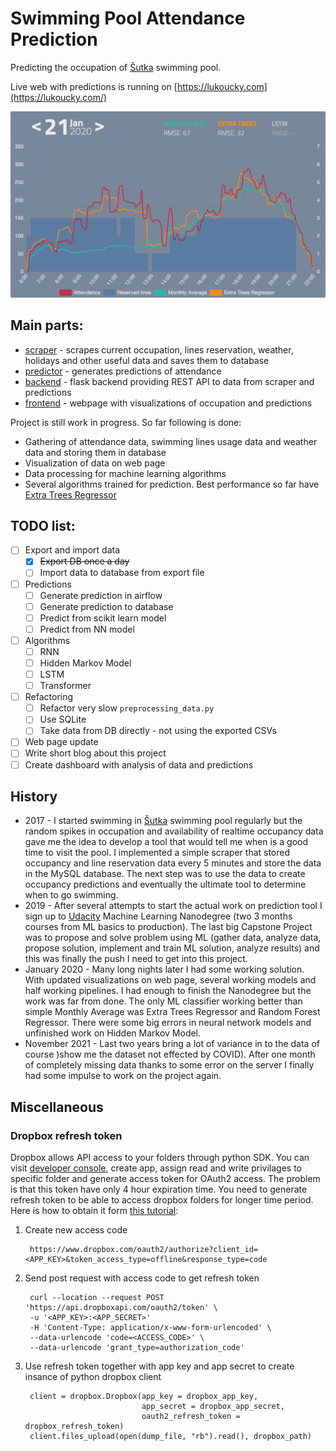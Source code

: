 # Swimming Pool Attendance Prediction

Predicting the occupation of [Šutka](https://www.sutka.eu/en/) swimming pool.

Live web with predictions is running on [https://lukoucky.com](https://lukoucky.com/)

![Webpage image](predictor/report/imgs/webpage_new.png)

## Main parts:

* [scraper](scraper) - scrapes current occupation, lines reservation, weather, holidays and other useful data and saves them to database
* [predictor](predictor) - generates predictions of attendance
* [backend](backend) - flask backend providing REST API to data from scraper and predictions
* [frontend](frontend) - webpage with visualizations of occupation and predictions

Project is still work in progress. So far following is done:
* Gathering of attendance data, swimming lines usage data and weather data and storing them in database
* Visualization of data on web page
* Data processing for machine learning algorithms
* Several algorithms trained for prediction. Best performance so far have [Extra Trees Regressor](https://scikit-learn.org/stable/modules/generated/sklearn.ensemble.ExtraTreesRegressor.html)

## TODO list:

* [ ] Export and import data
    * [X] ~~Export DB once a day~~
    * [ ] Import data to database from export file
* [ ] Predictions
    * [ ] Generate prediction in airflow
    * [ ] Generate prediction to database
    * [ ] Predict from scikit learn model
    * [ ] Predict from NN model
* [ ] Algorithms
    * [ ] RNN
    * [ ] Hidden Markov Model 
    * [ ] LSTM
    * [ ] Transformer
* [ ] Refactoring
    * [ ] Refactor very slow `preprocessing_data.py`
    * [ ] Use SQLite
    * [ ] Take data from DB directly - not using the exported CSVs
* [ ] Web page update
* [ ] Write short blog about this project
* [ ] Create dashboard with analysis of data and predictions 

## History

* 2017 - I started swimming in [Šutka](https://www.sutka.eu/en/) swimming pool regularly but the random spikes in occupation and availability of realtime occupancy data gave me the idea to develop a tool that would tell me when is a good time to visit the pool. I implemented a simple scraper that stored occupancy and line reservation data every 5 minutes and store the data in the MySQL database. The next step was to use the data to create occupancy predictions and eventually the ultimate tool to determine when to go swimming. 
* 2019 - After several attempts to start the actual work on prediction tool I sign up to [Udacity](https://www.udacity.com/) Machine Learning Nanodegree (two 3 months courses from ML basics to production). The last big Capstone Project was to propose and solve problem using ML (gather data, analyze data, propose solution, implement and train ML solution, analyze results) and this was finally the push I need to get into this project.
* January 2020 - Many long nights later I had some working solution. With updated visualizations on web page, several working models and half working pipelines. I had enough to finish the Nanodegree but the work was far from done. The only ML classifier working better than simple Monthly Average was Extra Trees Regressor and Random Forest Regressor. There were some big errors in neural network models and unfinished work on Hidden Markov Model. 
* November 2021 - Last two years bring a lot of variance in to the data of course )show me the dataset not effected by COVID). After one month of completely missing data thanks to some error on the server I finally had some impulse to work on the project again. 

## Miscellaneous

### Dropbox refresh token

Dropbox allows API access to your folders through python SDK. You can visit [developer console](https://www.dropbox.com/developers/apps), create app, assign read and write privilages to specific folder and generate access token for OAuth2 access. The problem is that this token have only 4 hour expiration time. You need to generate refresh token to be able to access dropbox folders for longer time period. Here is how to obtain it form [this tutorial](https://www.codemzy.com/blog/dropbox-long-lived-access-refresh-token):

1) Create new access code

        https://www.dropbox.com/oauth2/authorize?client_id=<APP_KEY>&token_access_type=offline&response_type=code

2) Send post request with access code to get refresh token

        curl --location --request POST 'https://api.dropboxapi.com/oauth2/token' \
        -u '<APP_KEY>:<APP_SECRET>'
        -H 'Content-Type: application/x-www-form-urlencoded' \
        --data-urlencode 'code=<ACCESS_CODE>' \
        --data-urlencode 'grant_type=authorization_code'

3) Use refresh token together with app key and app secret to create insance of python dropbox client

        client = dropbox.Dropbox(app_key = dropbox_app_key,
                                 app_secret = dropbox_app_secret,
                                 oauth2_refresh_token = dropbox_refresh_token)
        client.files_upload(open(dump_file, "rb").read(), dropbox_path)
